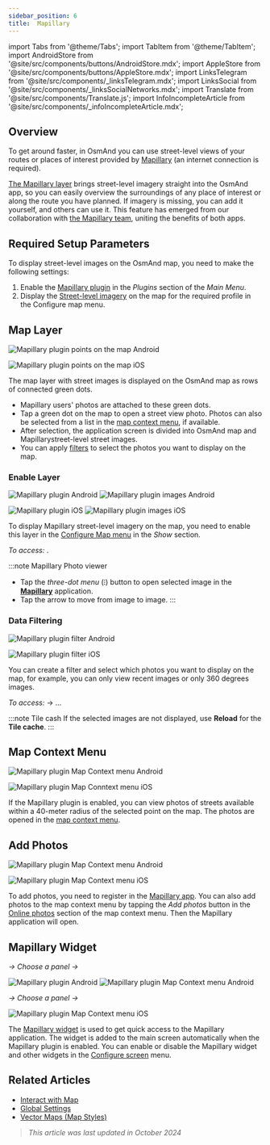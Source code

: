 ```yaml
---
sidebar_position: 6
title:  Mapillary
---
```


import Tabs from '@theme/Tabs';
import TabItem from '@theme/TabItem';
import AndroidStore from '@site/src/components/buttons/AndroidStore.mdx';
import AppleStore from '@site/src/components/buttons/AppleStore.mdx';
import LinksTelegram from '@site/src/components/_linksTelegram.mdx';
import LinksSocial from '@site/src/components/_linksSocialNetworks.mdx';
import Translate from '@site/src/components/Translate.js';
import InfoIncompleteArticle from '@site/src/components/_infoIncompleteArticle.mdx';


## Overview

To get around faster, in OsmAnd you can use street-level views of your routes or places of interest provided by [Mapillary](https://www.mapillary.com/) (an internet connection is required).  

[The Mapillary layer](https://www.mapillary.com/) brings street-level imagery straight into the OsmAnd app, so you can easily overview the surroundings of any place of interest or along the route you have planned. If imagery is missing, you can add it yourself, and others can use it. This feature has emerged from our collaboration with [the Mapillary team](https://www.mapillary.com/about), uniting the benefits of both apps.


## Required Setup Parameters

To display street-level images on the OsmAnd map, you need to make the following settings:

1. Enable the [Mapillary plugin](../plugins/#enable--disable) in the *Plugins* section of the *Main Menu*.
2. Display the [Street-level imagery](#enable-layer) on the map for the required profile in the Configure map menu.


## Map Layer

<Tabs groupId="operating-systems">

<TabItem value="android" label="Android">

![Mapillary plugin points on the map Android](@site/static/img/plugins/mapillary/mapillary_plugin_points_android.png)

</TabItem>

<TabItem value="ios" label="iOS">

![Mapillary plugin points on the map iOS](@site/static/img/plugins/mapillary/mapillary_plugin_points_ios.png)

</TabItem>

</Tabs>

The map layer with street images is displayed on the OsmAnd map as rows of connected green dots.

- Mapillary users' photos are attached to these green dots.
- Tap a green dot on the map to open a street view photo. Photos can also be selected from a list in the [map context menu](#map-context-menu), if available.
- After selection, the application screen is divided into OsmAnd map and Mapillarystreet-level street images.
- You can apply [filters](#data-filtering) to select the photos you want to display on the map.


### Enable Layer

<Tabs groupId="operating-systems">

<TabItem value="android" label="Android">

![Mapillary plugin Android](@site/static/img/plugins/mapillary/mapilary_enable_layer_1_andr.png) ![Mapillary plugin images Android](@site/static/img/plugins/mapillary/mapilary_enable_layer_2_andr.png)

</TabItem>

<TabItem value="ios" label="iOS">

![Mapillary plugin iOS](@site/static/img/plugins/mapillary/Mapilary_street_level_imagery_ios.png) ![Mapillary plugin images iOS](@site/static/img/plugins/mapillary/mapillary_plugin_images_ios.png)

</TabItem>

</Tabs>

To display Mapillary street-level imagery on the map, you need to enable this layer in the [Configure Map menu](../map/configure-map-menu.md) in the *Show* section.  

*To access: <Translate ids="shared_string_menu,configure_map,street_level_imagery"/>*.  

:::note Mapillary Photo viewer

- Tap the *three-dot menu* (&#8285;) button to open selected image in the [**Mapillary**](https://www.mapillary.com/mobile-apps) application.
- Tap the arrow to move from image to image.
:::


### Data Filtering

<Tabs groupId="operating-systems">

<TabItem value="android" label="Android">

![Mapillary plugin filter Android](@site/static/img/plugins/mapillary/mapillary_plugin_filter_android.png)

</TabItem>

<TabItem value="ios" label="iOS">

![Mapillary plugin filter iOS](@site/static/img/plugins/mapillary/mapillary_plugin_filter_ios.png)

</TabItem>

</Tabs>

You can create a filter and select which photos you want to display on the map, for example, you can only view recent images or only 360 degrees images.  

*To access: <Translate ids="shared_string_menu,configure_map,street_level_imagery"/>*→ &#8230;

:::note Tile cash
If the selected images are not displayed, use **Reload** for the **Tile cache**.
:::


## Map Context Menu

<Tabs groupId="operating-systems">

<TabItem value="android" label="Android">

![Mapillary plugin Map Context menu Android](@site/static/img/plugins/mapillary/mapillary_plugin_context_menu_android.png)

</TabItem>

<TabItem value="ios" label="iOS">

![Mapillary plugin Map Conntext menu iOS](@site/static/img/plugins/mapillary/mapillary_plugin_context_menu_ios.png)

</TabItem>

</Tabs>

If the Mapillary plugin is enabled, you can view photos of streets available within a 40-meter radius of the selected point on the map. The photos are opened in the [map context menu](../map/map-context-menu.md#online-photos).


## Add Photos

<Tabs groupId="operating-systems">

<TabItem value="android" label="Android">

![Mapillary plugin Map Context menu Android](@site/static/img/plugins/mapillary/mapillary_add_photos_andr.png)

</TabItem>

<TabItem value="ios" label="iOS">

![Mapillary plugin Map Context menu iOS](@site/static/img/plugins/mapillary/mapillary_add_photos_ios.png)

</TabItem>

</Tabs>

To add photos, you need to register in the [Mapillary app](https://www.mapillary.com/mobile-apps). You can also add photos to the map context menu by tapping the *Add photos* button in the [Online photos](../map/map-context-menu.md#online-photos) section of the map context menu. Then the Mapillary application will open.


## Mapillary Widget

<Tabs groupId="operating-systems">

<TabItem value="android" label="Android">

*<Translate android="true" ids="shared_string_menu,map_widget_config,shared_string_widgets"/> → Choose a panel → <Translate android="true" ids="mapillary"/>*

![Mapillary plugin Android](@site/static/img/plugins/mapillary/mapillary_widget_1_andr.png)  ![Mapillary plugin Map Context menu Android](@site/static/img/plugins/mapillary/mapillary_widget_2_andr.png)

</TabItem>

<TabItem value="ios" label="iOS">

*<Translate ios="true" ids="shared_string_menu,layer_map_appearance,shared_string_widgets"/> → Choose a panel → <Translate ios="true" ids="mapillary"/>*

![Mapillary plugin Map Context menu iOS](@site/static/img/plugins/mapillary/mapillary_app_activation_ios.png)

</TabItem>

</Tabs>

The [Mapillary widget](../widgets/info-widgets.md#mapillary-widget) is used to get quick access to the Mapillary application. The widget is added to the main screen automatically when the Mapillary plugin is enabled. You can enable or disable the Mapillary widget and other widgets in the [Configure screen](../widgets/configure-screen.md) menu.


## Related Articles

- [Interact with Map](../../user/map/interact-with-map.md)
- [Global Settings](../../user/personal/global-settings.md)
- [Vector Maps (Map Styles)](../../user/map/vector-maps.md)

> *This article was last updated in October 2024*
